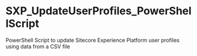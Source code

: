 # SXP_UpdateUserProfiles_PowerShellScript
PowerShell Script to update Sitecore Experience Platform user profiles using data from a CSV file
